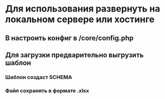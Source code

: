 # Для использования развернуть на локальном сервере или хостинге
## В настроить конфиг в /core/config.php
## Для загрузки предварительно выгрузить шаблон
### Шаблон создаст SCHEMA
### Файл сохранять в формате .xlsx
